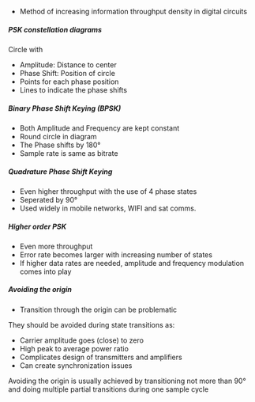 - Method of increasing information throughput density in digital circuits

##### PSK constellation diagrams
Circle with
- Amplitude: Distance to center
- Phase Shift: Position of circle
- Points for each phase position
- Lines to indicate the phase shifts

##### Binary Phase Shift Keying (BPSK)
- Both Amplitude and Frequency are kept constant
- Round circle in diagram
- The Phase shifts by 180°
- Sample rate is same as bitrate

##### Quadrature Phase Shift Keying
- Even higher throughput with the use of 4 phase states
- Seperated by 90°
- Used widely in mobile networks, WIFI and sat comms.

##### Higher order PSK
- Even more throughput
- Error rate becomes larger with increasing number of states
- If higher data rates are needed, amplitude and frequency modulation comes into play

##### Avoiding the origin
- Transition through the origin can be problematic

They should be avoided during state transitions as:
- Carrier amplitude goes (close) to zero
- High peak to average power ratio
- Complicates design of transmitters and amplifiers
- Can create synchronization issues

Avoiding the origin is usually achieved by transitioning not more than 90° and doing multiple partial transitions during one sample cycle  